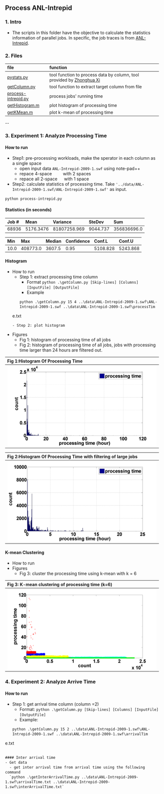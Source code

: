 ## Process ANL-Intrepid 

### 1. Intro
- The scripts in this folder have the objective to calculate the statistics information of parallel jobs. In specific, the job traces is from [ANL-Intrepid](../traces/intrepid.md).

### 2. Files
|file| function|
|:---|:--------|
|[pystats.py](./pystats.py)| tool function to process data by column, tool provided by [Zhonghua Xi](https://github.com/xizhonghua/pystats)|
|[getColumn.py](./getColumn.py)| tool function to extract target column from file|
|[process-intrepid.py](./process-intrepid.py)| process jobs' running time|
|[getHistogram.m](./getHistogram.m)| plot histogram of processing time|
|[getKMean.m](./getKMean.m)| plot k-mean of processing time|

--
### 3. Experiment 1: Analyze Processing Time
#### How to run
- Step1: pre-processing workloads, make the sperator in each column as a single space
  - open input data `ANL-Intrepid-2009-1.swf` using note-pad++
  - repace 4-space `    ` with 2 spaces `  `
  - repace all 2-space `  ` with 1 space ` `
- Step2: calculate statistics of processing time. Take `'../data/ANL-Intrepid-2009-1.swf/ANL-Intrepid-2009-1.swf'` as input.

```
python process-intrepid.py
```

#### Statistics (in seconds)

|Job \#| Mean| Variance| SteDev| Sum|
|:------|:------|:------|:------|:------|
| 68936| 5176.3476| 81807258.969| 9044.737| 356836696.0| 

Min| Max| Median| Confidence| Conf.L| Conf.U|
|:------|:------|:------|:------|:------|:------|
|10.0| 408773.0| 3607.5 |0.95| 5108.828| 5243.868|

#### Histogram
- How to run
  - Step 1: extract processing time column
    - Format `python .\getColumn.py [Skip-lines] [Columns] [InputFile] [OutputFile]`
    - Example 
    ```
    python .\getColumn.py 15 4 ..\data\ANL-Intrepid-2009-1.swf\ANL-Intrepid-2009-1.swf ..\data\ANL-Intrepid-2009-1.swf\processTim
  e.txt
    ```
  - Step 2: plot histogram
- Figures
  - Fig 1: histogram of processing time of all jobs
  - Fig 2: histogram of processing time of all jobs, jobs with processing time larger than 24 hours are filtered out.
  
|Fig 1:Histogram Of Processing Time| 
|:--| 
|![](figs/processingTimeHist.png)| 

|Fig 2:Histogram Of Processing Time with filtering of large jobs| 
|:--| 
|![](figs/processingTimeHist_filtered.png)| 

#### K-mean Clustering
- How to run
- Figures
  - Fig 3: cluster the processing time using k-mean with k = 6
  
|Fig 3: K-mean clustering of processing time (k=6)| 
|:----|
|![](./figs/processingTimeHist_k-mean.png)|


### 4. Experiment 2: Analyze Arrive Time
#### How to run
- Step 1: get arrival time column (column =2)
  - Format: `python .\getColumn.py [Skip-lines] [Columns] [InputFile] [OutputFile]`
  - Example: 
  ```
  python .\getColumn.py 15 2 ..\data\ANL-Intrepid-2009-1.swf\ANL-Intrepid-2009-1.swf ..\data\ANL-Intrepid-2009-1.swf\arrivalTim
e.txt
```

#### Inter arrival time
- Get data
  - get inter arrival time from arrival time using the following command
  `python .\getInterArrivalTime.py ..\data\ANL-Intrepid-2009-1.swf\arrivalTime.txt ..\data\ANL-Intrepid-2009-1.swf\interArrivalTime.txt`
